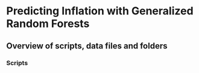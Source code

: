 # Predicting Inflation with Generalized Random Forests

## Overview of scripts, data files and folders

### Scripts
